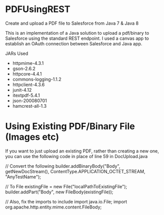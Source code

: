 # PDFUsingREST
Create and upload a PDF file to Salesforce from Java 7 &amp; Java 8

This is an implementation of a Java solution to upload a pdf/binary to Salesforce using the standard REST endpoint.
I used a canvas app to establish an OAuth connection between Salesforce and Java app.

JARs Used
* httpmime-4.3.1
* gson-2.6.2
* httpcore-4.4.1
* commons-logging-1.1.2
* httpclient-4.3.6
* junit-4.12
* itextpdf-5.4.1
* json-200080701
* hamcrest-all-1.3

# Using Existing PDF/Binary File (Images etc)
If you want to just upload an existing PDF, rather than creating a new one, you can use the following code in place of line 59 in DocUpload.java
  
  // Convert the following
  builder.addBinaryBody("Body", getNewDocStream(), ContentType.APPLICATION_OCTET_STREAM, "AnyTestName");
  
  // To
  File existingFile = new File("localPathToExistingFile");
  builder.addPart("Body", new FileBody(existingFile));
  
  // Also, fix the imports to include
  import java.io.File;
  import org.apache.http.entity.mime.content.FileBody;
